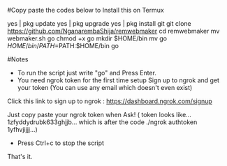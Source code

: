 #Copy paste the codes below to Install this on Termux

yes | pkg update
yes | pkg upgrade
yes | pkg install git
git clone https://github.com/NganarembaShija/remwebmaker
cd remwebmaker
mv webmaker.sh go
chmod +x go
mkdir $HOME/bin
mv go $HOME/bin/
PATH=$PATH:$HOME/bin
go

#Notes
* To run the script just write "go" and Press Enter.
* You need ngrok token for the first time setup
  Sign up to ngrok and get your token (You can use any email which doesn't even exist)

Click this link to sign up to ngrok : https://dashboard.ngrok.com/signup

Just copy paste your ngrok token when Ask!
( token looks like... 1zfyddydrubk633ghjjb... which is after the code ./ngrok authtoken 1yfhvjijjj...)

* Press Ctrl+c to stop the script

That's it. 

